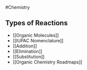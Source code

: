 #Chemistry
## Types of Reactions
* [[Organic Molecules]]
* [[IUPAC Nomenclature]]
* [[Addition]]
* [[Elimination]]
* [[Substitution]]
* [[Organic Chemistry Roadmaps]]
